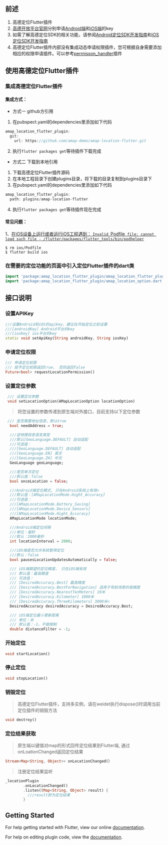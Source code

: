 ##  前述 

1. 高德定位Flutter插件
2. [高德开放平台官网](https://lbs.amap.com/api/)分别申请[Android端](https://lbs.amap.com/api/android-location-sdk/guide/create-project/get-key/)和[iOS端](https://lbs.amap.com/api/ios-location-sdk/guide/create-project/get-key)的key
3. 如需了解高德定位SDK的相关功能，请参阅[Android定位SDK开发指南](http://lbs.amap.com/api/android-location-sdk/locationsummary/)和[iOS定位SDK开发指南](https://lbs.amap.com/api/ios-location-sdk/summary/)
4. 高德定位Flutter插件内部没有集成动态申请权限插件，您可根据自身需要添加相应的权限申请插件。可以参考[permisson_handler](https://github.com/Baseflow/flutter-permission-handler)插件

## 使用高德定位Flutter插件
### 集成高德定位Flutter插件
#### 集成方式：
 * 方式一 github方引用
  1. 在pubspect.yaml的dependencies里添加如下代码
  ``` Java
  amap_location_flutter_plugin:
    git:
      url: https://github.com/amap-demo/amap-location-flutter.git
   ```
  2. 执行``flutter packages get``等待插件下载完成
 * 方式二 下载到本地引用
  1. 下载高德定位Flutter插件源码
  2. 在本地工程目录下创建plugins目录，将下载的目录复制到plugins目录下
  3. 在pubspect.yaml的dependencies里添加如下代码
  ``` Java
  amap_location_flutter_plugin:
    path: plugins/amap-location-flutter
  ```
  4. 执行``flutter packages get``等待插件现在完成
  
#### 常见问题：
1、[在iOS设备上运行或者运行iOS工程遇到： `Invalid `Podfile` file: cannot load such file - /flutter/packages/flutter_tools/bin/podhelper`](https://github.com/flutter/flutter/issues/59522)
```
$ rm ios/Podfile
$ flutter build ios
```

### 在需要的定位功能的页面中引入定位Flutter插件的dart类
``` Dart
import 'package:amap_location_flutter_plugin/amap_location_flutter_plugin.dart';
import 'package:amap_location_flutter_plugin/amap_location_option.dart';
```
## 接口说明

### 设置APIKey
``` Dart
///设置Android和iOS的apikey，建议在开始定位之前设置
///[androidKey] Android平台的key
///[iosKey] ios平台的key
static void setApiKey(String androidKey, String iosKey)
```
### 申请定位权限
``` Dart
/// 申请定位权限
/// 授予定位权限返回true， 否则返回false
Future<bool> requestLocationPermission()
```

### 设置定位参数
``` Dart
 /// 设置定位参数
 void setLocationOption(AMapLocationOption locationOption)
```
> 将您设置的参数传递到原生端对外接口，目前支持以下定位参数
``` Dart
 /// 是否需要地址信息，默认true
  bool needAddress = true;

  ///逆地理信息语言类型
  ///默认[GeoLanguage.DEFAULT] 自动适配
  ///可选值：
  ///[GeoLanguage.DEFAULT] 自动适配
  ///[GeoLanguage.EN] 英文
  ///[GeoLanguage.ZH] 中文
  GeoLanguage geoLanguage;

  ///是否单次定位
  ///默认值：false
  bool onceLocation = false;

  ///Android端定位模式, 只在Android系统上有效>
  ///默认值：[AMapLocationMode.Hight_Accuracy]
  ///可选值：
  ///[AMapLocationMode.Battery_Saving]
  ///[AMapLocationMode.Device_Sensors]
  ///[AMapLocationMode.Hight_Accuracy]
  AMapLocationMode locationMode;

  ///Android端定位间隔
  ///单位：毫秒
  ///默认：2000毫秒
  int locationInterval = 2000;

  ///iOS端是否允许系统暂停定位
  ///默认：false
  bool pausesLocationUpdatesAutomatically = false;

  /// iOS端期望的定位精度， 只在iOS端有效
  /// 默认值：最高精度
  /// 可选值：
  /// [DesiredAccuracy.Best] 最高精度
  /// [DesiredAccuracy.BestForNavigation] 适用于导航场景的高精度 
  /// [DesiredAccuracy.NearestTenMeters] 10米 
  /// [DesiredAccuracy.Kilometer] 1000米
  /// [DesiredAccuracy.ThreeKilometers] 3000米<
  DesiredAccuracy desiredAccuracy = DesiredAccuracy.Best;

  /// iOS端定位最小更新距离
  /// 单位：米
  /// 默认值：-1，不做限制
  double distanceFilter = -1;
```
### 开始定位
``` Dart
void startLocation()
```
### 停止定位
``` Dart
void stopLocation()
```
### 销毁定位
> 高德定位Flutter插件，支持多实例，请在weidet执行dispose()时调用当前定位插件的销毁方法
``` Dart
void destroy()
```
### 定位结果获取
> 原生端以键值对map的形式回传定位结果到Flutter端, 通过onLoationChanged返回定位结果
``` Dart
Stream<Map<String, Object>> onLocationChanged(）
```
> 注册定位结果监听
``` Dart
_locationPlugin
        .onLocationChanged()
        .listen((Map<String, Object> result) {
          ///result即为定位结果
        }
```

  
## Getting Started

For help getting started with Flutter, view our online
[documentation](https://flutter.io/).

For help on editing plugin code, view the [documentation](https://flutter.io/developing-packages/#edit-plugin-package).



